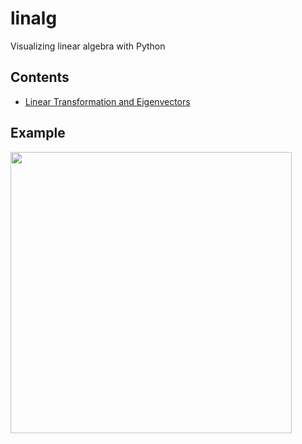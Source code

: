 # linalg

Visualizing linear algebra with Python

## Contents
- [Linear Transformation and Eigenvectors](https://github.com/MinNq/linalg/tree/master/eigen)

## Example

<img src='https://i.imgur.com/iMiMPly.gif' height='450'>
